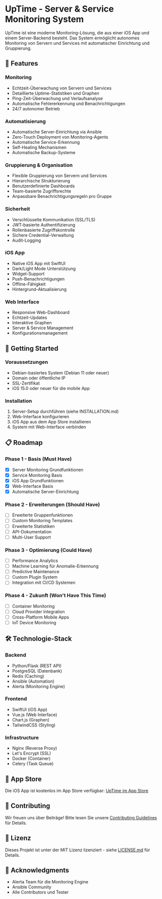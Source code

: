 # UpTime - Server & Service Monitoring System

UpTime ist eine moderne Monitoring-Lösung, die aus einer iOS App und einem Server-Backend besteht. Das System ermöglicht autonomes Monitoring von Servern und Services mit automatischer Einrichtung und Gruppierung.

## 🌟 Features

### Monitoring
- Echtzeit-Überwachung von Servern und Services
- Detaillierte Uptime-Statistiken und Graphen
- Ping-Zeit-Überwachung und Verlaufsanalyse
- Automatische Fehlererkennung und Benachrichtigungen
- 24/7 autonomer Betrieb

### Automatisierung
- Automatische Server-Einrichtung via Ansible
- Zero-Touch Deployment von Monitoring-Agents
- Automatische Service-Erkennung
- Self-Healing Mechanismen
- Automatische Backup-Systeme

### Gruppierung & Organisation
- Flexible Gruppierung von Servern und Services
- Hierarchische Strukturierung
- Benutzerdefinierte Dashboards
- Team-basierte Zugriffsrechte
- Anpassbare Benachrichtigungsregeln pro Gruppe

### Sicherheit
- Verschlüsselte Kommunikation (SSL/TLS)
- JWT-basierte Authentifizierung
- Rollenbasierte Zugriffskontrolle
- Sichere Credential-Verwaltung
- Audit-Logging

### iOS App
- Native iOS App mit SwiftUI
- Dark/Light Mode Unterstützung
- Widget-Support
- Push-Benachrichtigungen
- Offline-Fähigkeit
- Hintergrund-Aktualisierung

### Web Interface
- Responsive Web-Dashboard
- Echtzeit-Updates
- Interaktive Graphen
- Server & Service Management
- Konfigurationsmanagement

## 🚀 Getting Started

### Voraussetzungen
- Debian-basiertes System (Debian 11 oder neuer)
- Domain oder öffentliche IP
- SSL-Zertifikat
- iOS 15.0 oder neuer für die mobile App

### Installation
1. Server-Setup durchführen (siehe INSTALLATION.md)
2. Web-Interface konfigurieren
3. iOS App aus dem App Store installieren
4. System mit Web-Interface verbinden

## 📋 Roadmap

### Phase 1 - Basis (Must Have)
- [x] Server Monitoring Grundfunktionen
- [x] Service Monitoring Basis
- [x] iOS App Grundfunktionen
- [x] Web-Interface Basis
- [x] Automatische Server-Einrichtung

### Phase 2 - Erweiterungen (Should Have)
- [ ] Erweiterte Gruppenfunktionen
- [ ] Custom Monitoring Templates
- [ ] Erweiterte Statistiken
- [ ] API-Dokumentation
- [ ] Multi-User Support

### Phase 3 - Optimierung (Could Have)
- [ ] Performance Analytics
- [ ] Machine Learning für Anomalie-Erkennung
- [ ] Predictive Maintenance
- [ ] Custom Plugin System
- [ ] Integration mit CI/CD Systemen

### Phase 4 - Zukunft (Won't Have This Time)
- [ ] Container Monitoring
- [ ] Cloud Provider Integration
- [ ] Cross-Platform Mobile Apps
- [ ] IoT Device Monitoring

## 🛠 Technologie-Stack

### Backend
- Python/Flask (REST API)
- PostgreSQL (Datenbank)
- Redis (Caching)
- Ansible (Automation)
- Alerta (Monitoring Engine)

### Frontend
- SwiftUI (iOS App)
- Vue.js (Web Interface)
- Chart.js (Graphen)
- TailwindCSS (Styling)

### Infrastructure
- Nginx (Reverse Proxy)
- Let's Encrypt (SSL)
- Docker (Container)
- Celery (Task Queue)

## 📱 App Store

Die iOS App ist kostenlos im App Store verfügbar:
[UpTime im App Store](link-zum-app-store)

## 🤝 Contributing

Wir freuen uns über Beiträge! Bitte lesen Sie unsere [Contributing Guidelines](CONTRIBUTING.md) für Details.

## 📄 Lizenz

Dieses Projekt ist unter der MIT Lizenz lizenziert - siehe [LICENSE.md](LICENSE.md) für Details.

## 🙏 Acknowledgments

- Alerta Team für die Monitoring Engine
- Ansible Community
- Alle Contributors und Tester 